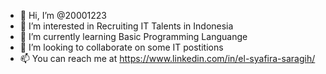 - 👋 Hi, I’m @20001223
- 👀 I’m interested in Recruiting IT Talents in Indonesia 
- 🌱 I’m currently learning Basic Programming Languange
- 💞️ I’m looking to collaborate on some IT postitions
- 📫 You can reach me at https://www.linkedin.com/in/el-syafira-saragih/

<!---
20001223/20001223 is a ✨ special ✨ repository because its `README.md` (this file) appears on your GitHub profile.
You can click the Preview link to take a look at your changes.
--->
